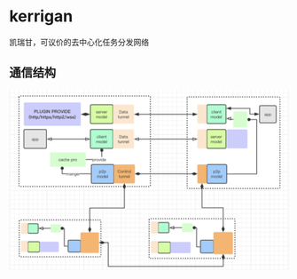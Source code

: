 # kerrigan
凯瑞甘，可议价的去中心化任务分发网络

## 通信结构

![通信结构](https://github.com/Gemrails/kerrigan/blob/master/media/kerrigan%E9%80%9A%E4%BF%A1%E7%BB%93%E6%9E%84.png)

